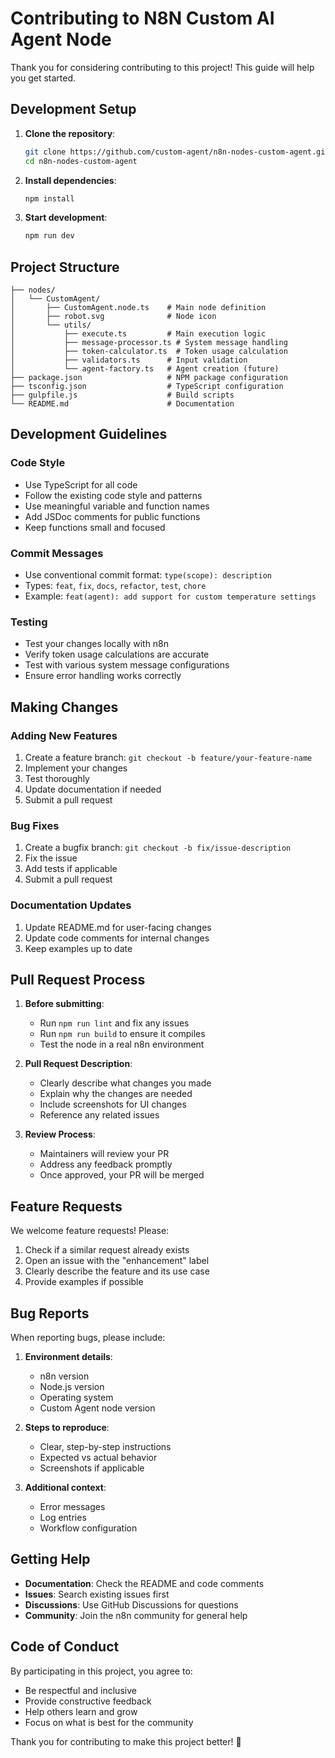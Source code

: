 # Contributing to N8N Custom AI Agent Node

Thank you for considering contributing to this project! This guide will help you get started.

## Development Setup

1. **Clone the repository**:
   ```bash
   git clone https://github.com/custom-agent/n8n-nodes-custom-agent.git
   cd n8n-nodes-custom-agent
   ```

2. **Install dependencies**:
   ```bash
   npm install
   ```

3. **Start development**:
   ```bash
   npm run dev
   ```

## Project Structure

```
├── nodes/
│   └── CustomAgent/
│       ├── CustomAgent.node.ts    # Main node definition
│       ├── robot.svg              # Node icon
│       └── utils/
│           ├── execute.ts         # Main execution logic
│           ├── message-processor.ts # System message handling
│           ├── token-calculator.ts  # Token usage calculation
│           ├── validators.ts      # Input validation
│           └── agent-factory.ts   # Agent creation (future)
├── package.json                   # NPM package configuration
├── tsconfig.json                  # TypeScript configuration
├── gulpfile.js                    # Build scripts
└── README.md                      # Documentation
```

## Development Guidelines

### Code Style
- Use TypeScript for all code
- Follow the existing code style and patterns
- Use meaningful variable and function names
- Add JSDoc comments for public functions
- Keep functions small and focused

### Commit Messages
- Use conventional commit format: `type(scope): description`
- Types: `feat`, `fix`, `docs`, `refactor`, `test`, `chore`
- Example: `feat(agent): add support for custom temperature settings`

### Testing
- Test your changes locally with n8n
- Verify token usage calculations are accurate
- Test with various system message configurations
- Ensure error handling works correctly

## Making Changes

### Adding New Features
1. Create a feature branch: `git checkout -b feature/your-feature-name`
2. Implement your changes
3. Test thoroughly
4. Update documentation if needed
5. Submit a pull request

### Bug Fixes
1. Create a bugfix branch: `git checkout -b fix/issue-description`
2. Fix the issue
3. Add tests if applicable
4. Submit a pull request

### Documentation Updates
1. Update README.md for user-facing changes
2. Update code comments for internal changes
3. Keep examples up to date

## Pull Request Process

1. **Before submitting**:
   - Run `npm run lint` and fix any issues
   - Run `npm run build` to ensure it compiles
   - Test the node in a real n8n environment

2. **Pull Request Description**:
   - Clearly describe what changes you made
   - Explain why the changes are needed
   - Include screenshots for UI changes
   - Reference any related issues

3. **Review Process**:
   - Maintainers will review your PR
   - Address any feedback promptly
   - Once approved, your PR will be merged

## Feature Requests

We welcome feature requests! Please:

1. Check if a similar request already exists
2. Open an issue with the "enhancement" label
3. Clearly describe the feature and its use case
4. Provide examples if possible

## Bug Reports

When reporting bugs, please include:

1. **Environment details**:
   - n8n version
   - Node.js version
   - Operating system
   - Custom Agent node version

2. **Steps to reproduce**:
   - Clear, step-by-step instructions
   - Expected vs actual behavior
   - Screenshots if applicable

3. **Additional context**:
   - Error messages
   - Log entries
   - Workflow configuration

## Getting Help

- **Documentation**: Check the README and code comments
- **Issues**: Search existing issues first
- **Discussions**: Use GitHub Discussions for questions
- **Community**: Join the n8n community for general help

## Code of Conduct

By participating in this project, you agree to:

- Be respectful and inclusive
- Provide constructive feedback
- Help others learn and grow
- Focus on what is best for the community

Thank you for contributing to make this project better! 🚀
